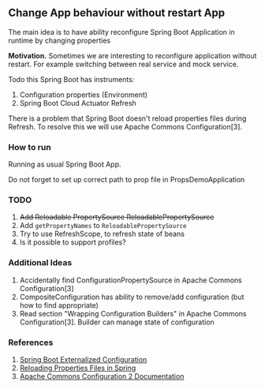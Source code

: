 ## Change App behaviour without restart App

The main idea is to have ability reconfigure Spring Boot Application in runtime by changing
properties

**Motivation.** Sometimes we are interesting to reconfigure application without restart.
For example switching between real service and mock service.

Todo this Spring Boot has instruments:

1. Configuration properties (Environment)
2. Spring Boot Cloud Actuator Refresh

There is a problem that Spring Boot doesn't reload properties files during Refresh. To resolve
this we will use Apache Commons Configuration[3]. 

### How to run

Running as usual Spring Boot App.

Do not forget to set up correct path to prop file in PropsDemoApplication

### TODO

1. ~~Add Reloadable PropertySource ReloadablePropertySource~~
2. Add `getPropertyNames` to `ReloadablePropertySource`
3. Try to use RefreshScope, to refresh state of beans
4. Is it possible to support profiles?


### Additional Ideas

1. Accidentally find ConfigurationPropertySource in Apache Commons Configuration[3]
2. CompositeConfiguration has ability to remove/add configuration (but how to find appropriate)
3. Read section "Wrapping Configuration Builders" in Apache Commons Configuration[3]. Builder
   can manage state of configuration

### References

1. [Spring Boot Externalized Configuration](https://docs.spring.io/spring-boot/docs/current/reference/html/features.html#features.external-config) 
2. [Reloading Properties Files in Spring](https://www.baeldung.com/spring-reloading-properties)
3. [Apache Commons Configuration 2 Documentation](https://commons.apache.org/proper/commons-configuration/userguide/user_guide.html)

